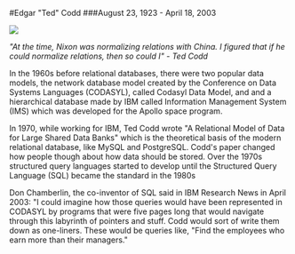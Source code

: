 #Edgar "Ted" Codd
###August 23, 1923 - April 18, 2003

<img src="http://upload.wikimedia.org/wikipedia/en/5/58/Edgar_F_Codd.jpg">

*"At the time, Nixon was normalizing relations with China.  I figured that if he could normalize relations, then so could I" - Ted Codd*

In the 1960s before relational databases, there were two popular data models, the network database model created by the Conference on Data Systems Languages (CODASYL), called Codasyl Data Model, and and a hierarchical database made by IBM called Information Management System (IMS) which was developed for the Apollo space program. 

In 1970, while working for IBM, Ted Codd wrote "A Relational Model of Data for Large Shared Data Banks" which is the theoretical basis of the modern relational database, like MySQL and PostgreSQL. Codd's paper changed how people though about how data should be stored. Over the 1970s structured query languages started to develop until the Structured Query Language (SQL) became the standard in the 1980s

Don Chamberlin, the co-inventor of SQL said in IBM Research News in April 2003: "I could imagine how those queries would have been represented in CODASYL by programs that were five pages long that would navigate through this labyrinth of pointers and stuff. Codd would sort of write them down as one-liners. These would be queries like, "Find the employees who earn more than their managers."
